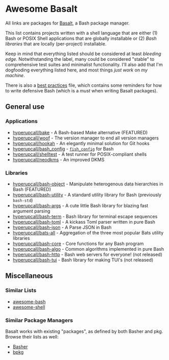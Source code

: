 # Awesome Basalt

All links are packages for [Basalt](https://github.com/hyperupcall/basalt), a Bash package manager.

This list contains projects written with a shell language that are either (1) Bash or POSIX Shell applications that are globally installable or (2) _Bash libraries_ that are locally (per-project) installable.

Keep in mind that everything listed should be considered at least _bleeding edge_. Notwithstanding the label, many could be considered "stable" to comprehensive test suites and minimalist functionality. I'll also add that I'm dogfooding everything listed here, and most things _just work_ on _my machine_.

There is also a [best practices](./BEST_PRACTICES.md) file, which contains some reminders for how to write defensive Bash (which is a _must_ when writing Basalt packages).

## General use

### Applications

- [hyperupcall/bake](https://github.com/hyperupcall/bake) - A Bash-based Make alternative (FEATURED)
- [hyperupcall/woof](https://github.com/hyperupcall/woof) - The version manager to end all version managers
- [hyperupcall/hookah](https://github.com/hyperupcall/hookah) - An elegantly minimal solution for Git hooks
- [hyperupcall/bash_config](https://github.com/hyperupcall/bash_config) - [`fish_config`](https://fishshell.com/docs/current/cmds/fish_config.html) for Bash
- [hyperupcall/shelltest](https://github.com/hyperupcall/shelltest) - A test runner for POSIX-compliant shells
- [hyperupcall/neodkms](https://github.com/hyperupcall/neodkms) - An improved DKMS

### Libraries

- [hyperupcall/bash-object](https://github.com/hyperupcall/bash-object) - Manipulate heterogenous data hierarchies in Bash (FEATURED)
- [hyperupcall/bash-utility](https://github.com/hyperupcall/bash-utility) - A standard utility library for Bash (previously `bash-std`)
- [hyperupcall/bash-args](https://github.com/hyperupcall/bash-args) - A cute little Bash library for blazing fast argument parsing
- [hyperupcall/bash-term](https://github.com/hyperupcall/bash-term) - Bash library for terminal escape sequences
- [hyperupcall/bash-toml](https://github.com/hyperupcall/bash-toml) - A kickass Toml parser written in pure Bash
- [hyperupcall/bash-json](https://github.com/hyperupcall/bash-json) - A Parse JSON in Bash
- [hyperupcall/bats-all](https://github.com/hyperupcall/bats-all) - Aggregation of the three most popular Bats utility libraries
- [hyperupcall/bash-core](https://github.com/hyperupcall/bash-core) - Core functions for any Bash program
- [hyperupcall/bash-algo](https://github.com/hyperupcall/bash-algo) - Common algorithms implemented in pure Bash
- [hyperupcall/bash-http](https://github.com/hyperupcall/bash-http) - Bash web servers for everyone! (not released)
- [hyperupcall/bash-tui](https://github.com/hyperupcall/bash-tui) - Bash library for making TUI's (not released)

## Miscellaneous

### Similar Lists

- [awesome-bash](https://github.com/awesome-lists/awesome-bash)
- [awesome-shell](https://github.com/alebcay/awesome-shell)

### Similar Package Managers

Basalt works with existing "packages", as defined by both Basher and pkg. Browse their lists as well:

- [Basher](https://www.basher.it/package)
- [bpkg](https://bpkg.sh/packages/name)
